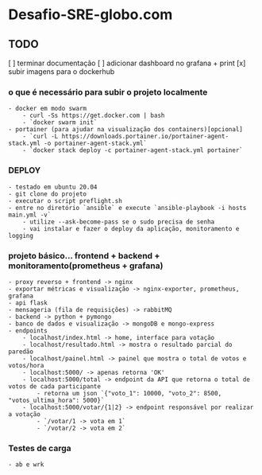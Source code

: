 # Desafio-SRE-globo.com

## TODO
[ ] terminar documentação
[ ] adicionar dashboard no grafana + print
[x] subir imagens para o dockerhub

### o que é necessário para subir o projeto localmente
    - docker em modo swarm
        - curl -Ss https://get.docker.com | bash
        - `docker swarm init`
    - portainer (para ajudar na visualização dos containers)[opcional]
        - `curl -L https://downloads.portainer.io/portainer-agent-stack.yml -o portainer-agent-stack.yml`
        - `docker stack deploy -c portainer-agent-stack.yml portainer`

### DEPLOY
    - testado em ubuntu 20.04
    - git clone do projeto
    - executar o script preflight.sh
    - entre no diretório `ansible` e execute `ansible-playbook -i hosts main.yml -v`
        - utilize --ask-become-pass se o sudo precisa de senha
        - vai instalar e fazer o deploy da aplicação, monitoramento e logging
    
### projeto básico... frontend + backend + monitoramento(prometheus + grafana)
    - proxy reverso + frontend -> nginx
    - exportar métricas e visualização -> nginx-exporter, prometheus, grafana
    - api flask 
    - mensageria (fila de requisições) -> rabbitMQ
    - backend -> python + pymongo
    - banco de dados e visualização -> mongoDB e mongo-express
    - endpoints
        - localhost/index.html -> home, interface para votação
        - localhost/resultado.html -> mostra o resultado parcial do paredão
        - localhost/painel.html -> painel que mostra o total de votos e votos/hora
        - localhost:5000/ -> apenas retorna 'OK'
        - localhost:5000/total -> endpoint da API que retorna o total de votos de cada participante
            - retorna um json `{"voto_1": 10000, "voto_2": 8500, "votos_ultima_hora": 5000}`
        - localhost:5000/votar/{1|2} -> endpoint responsável por realizar a votação
            - `/votar/1 -> vota em 1`
            - `/votar/2 -> vota em 2`

### Testes de carga
    - ab e wrk
